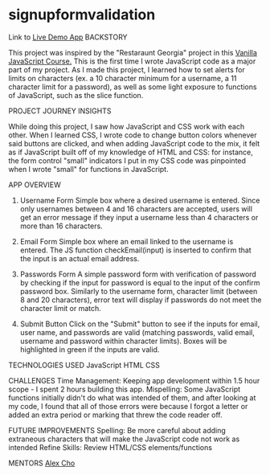 # signupformvalidation

Link to <a href="https://chotimmysf.github.io/signupformvalidation/" target="_blank">Live Demo App</a>
BACKSTORY

This project was inspired by the "Restaraunt Georgia" project in this <a href="https://www.udemy.com/course/web-projects-with-vanilla-javascript/learn/lecture/17842006#overview" target="_blank">Vanilla JavaScript Course.</a> This is the first time I wrote JavaScript code as a major part of my project. As I made this project, I learned how to set alerts for limits on characters (ex. a 10 character minimum for a username, a 11 character limit for a password), as well as some light exposure to functions of JavaScript, such as the slice function.

PROJECT JOURNEY INSIGHTS

While doing this project, I saw how JavaScript and CSS work with each other. When I learned CSS, I wrote code to change button colors whenever said buttons are clicked, and when adding JavaScript code to the mix, it felt as if JavaScript built off of my knowledge of HTML and CSS: for instance, the form control "small" indicators I put in my CSS code was pinpointed when I wrote "small" for functions in JavaScript.

APP OVERVIEW

1. Username Form
   Simple box where a desired username is entered. Since only usernames between 4 and 16 characters are accepted, users will get an error message if they input a username less than 4 characters or more than 16 characters.

2. Email Form
   Simple box where an email linked to the username is entered. The JS function checkEmail(input) is inserted to confirm that the input is an actual email address.

3. Passwords Form
   A simple password form with verification of password by checking if the input for password is equal to the input of the confirm password box. Similarly to the username form, character limit (between 8 and 20 characters), error text will display if passwords do not meet the character limit or match.

4. Submit Button
   Click on the "Submit" button to see if the inputs for email, user name, and passwords are valid (matching passwords, valid email, username and password within character limits). Boxes will be highlighted in green if the inputs are valid.

TECHNOLOGIES USED
JavaScript
HTML
CSS

CHALLENGES
Time Management: Keeping app development within 1.5 hour scope - I spent 2 hours building this app.
Mispelling: Some JavaScript functions initially didn't do what was intended of them, and after looking at my code, I found that all of those errors were because I forgot a letter or added an extra period or marking that threw the code reader off.

FUTURE IMPROVEMENTS
Spelling: Be more careful about adding extraneous characters that will make the JavaScript code not work as intended
Refine Skills: Review HTML/CSS elements/functions

MENTORS
<a href="https://github.com/alexsjcho" target="_blank">Alex Cho</a>

